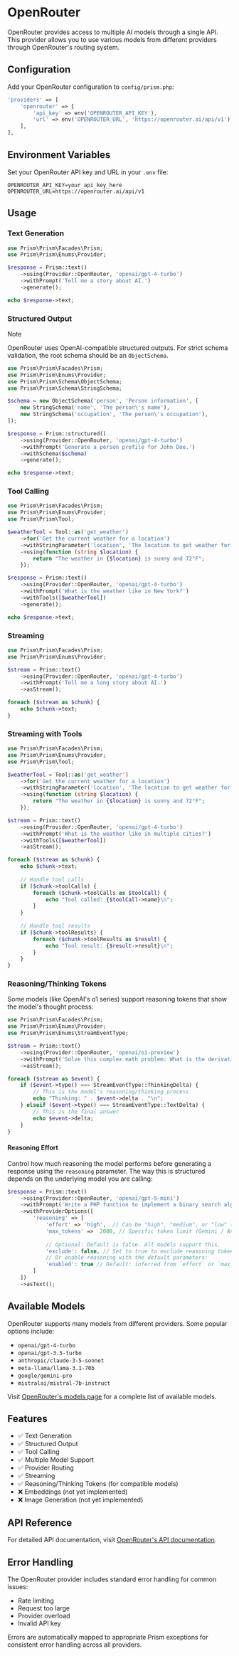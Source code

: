 # OpenRouter

OpenRouter provides access to multiple AI models through a single API. This provider allows you to use various models from different providers through OpenRouter's routing system.

## Configuration

Add your OpenRouter configuration to `config/prism.php`:

```php
'providers' => [
    'openrouter' => [
        'api_key' => env('OPENROUTER_API_KEY'),
        'url' => env('OPENROUTER_URL', 'https://openrouter.ai/api/v1'),
    ],
],
```

## Environment Variables

Set your OpenRouter API key and URL in your `.env` file:

```env
OPENROUTER_API_KEY=your_api_key_here
OPENROUTER_URL=https://openrouter.ai/api/v1
```

## Usage

### Text Generation

```php
use Prism\Prism\Facades\Prism;
use Prism\Prism\Enums\Provider;

$response = Prism::text()
    ->using(Provider::OpenRouter, 'openai/gpt-4-turbo')
    ->withPrompt('Tell me a story about AI.')
    ->generate();

echo $response->text;
```

### Structured Output

> [!NOTE]
> OpenRouter uses OpenAI-compatible structured outputs. For strict schema validation, the root schema should be an `ObjectSchema`.

```php
use Prism\Prism\Facades\Prism;
use Prism\Prism\Enums\Provider;
use Prism\Prism\Schema\ObjectSchema;
use Prism\Prism\Schema\StringSchema;

$schema = new ObjectSchema('person', 'Person information', [
    new StringSchema('name', 'The person\'s name'),
    new StringSchema('occupation', 'The person\'s occupation'),
]);

$response = Prism::structured()
    ->using(Provider::OpenRouter, 'openai/gpt-4-turbo')
    ->withPrompt('Generate a person profile for John Doe.')
    ->withSchema($schema)
    ->generate();

echo $response->text;
```

### Tool Calling

```php
use Prism\Prism\Facades\Prism;
use Prism\Prism\Enums\Provider;
use Prism\Prism\Tool;

$weatherTool = Tool::as('get_weather')
    ->for('Get the current weather for a location')
    ->withStringParameter('location', 'The location to get weather for')
    ->using(function (string $location) {
        return "The weather in {$location} is sunny and 72°F";
    });

$response = Prism::text()
    ->using(Provider::OpenRouter, 'openai/gpt-4-turbo')
    ->withPrompt('What is the weather like in New York?')
    ->withTools([$weatherTool])
    ->generate();

echo $response->text;
```

### Streaming

```php
use Prism\Prism\Facades\Prism;
use Prism\Prism\Enums\Provider;

$stream = Prism::text()
    ->using(Provider::OpenRouter, 'openai/gpt-4-turbo')
    ->withPrompt('Tell me a long story about AI.')
    ->asStream();

foreach ($stream as $chunk) {
    echo $chunk->text;
}
```

### Streaming with Tools

```php
use Prism\Prism\Facades\Prism;
use Prism\Prism\Enums\Provider;
use Prism\Prism\Tool;

$weatherTool = Tool::as('get_weather')
    ->for('Get the current weather for a location')
    ->withStringParameter('location', 'The location to get weather for')
    ->using(function (string $location) {
        return "The weather in {$location} is sunny and 72°F";
    });

$stream = Prism::text()
    ->using(Provider::OpenRouter, 'openai/gpt-4-turbo')
    ->withPrompt('What is the weather like in multiple cities?')
    ->withTools([$weatherTool])
    ->asStream();

foreach ($stream as $chunk) {
    echo $chunk->text;
    
    // Handle tool calls
    if ($chunk->toolCalls) {
        foreach ($chunk->toolCalls as $toolCall) {
            echo "Tool called: {$toolCall->name}\n";
        }
    }
    
    // Handle tool results
    if ($chunk->toolResults) {
        foreach ($chunk->toolResults as $result) {
            echo "Tool result: {$result->result}\n";
        }
    }
}
```

### Reasoning/Thinking Tokens

Some models (like OpenAI's o1 series) support reasoning tokens that show the model's thought process:

```php
use Prism\Prism\Facades\Prism;
use Prism\Prism\Enums\Provider;
use Prism\Prism\Enums\StreamEventType;

$stream = Prism::text()
    ->using(Provider::OpenRouter, 'openai/o1-preview')
    ->withPrompt('Solve this complex math problem: What is the derivative of x^3 + 2x^2 - 5x + 1?')
    ->asStream();

foreach ($stream as $event) {
    if ($event->type() === StreamEventType::ThinkingDelta) {
        // This is the model's reasoning/thinking process
        echo "Thinking: " . $event->delta . "\n";
    } elseif ($event->type() === StreamEventType::TextDelta) {
        // This is the final answer
        echo $event->delta;
    }
}
```

#### Reasoning Effort

Control how much reasoning the model performs before generating a response using the `reasoning` parameter. The way this is structured depends on the underlying model you are calling:

```php
$response = Prism::text()
    ->using(Provider::OpenRouter, 'openai/gpt-5-mini')
    ->withPrompt('Write a PHP function to implement a binary search algorithm with proper error handling')
    ->withProviderOptions([
        'reasoning' => [
            'effort' => 'high',  // Can be "high", "medium", or "low" (OpenAI-style)
            'max_tokens' =>  2000, // Specific token limit (Gemini / Anthropic-style)
            
            // Optional: Default is false. All models support this.
            'exclude': false, // Set to true to exclude reasoning tokens from response
            // Or enable reasoning with the default parameters:
            'enabled': true // Default: inferred from `effort` or `max_tokens`
        ]
    ])
    ->asText();
```

## Available Models

OpenRouter supports many models from different providers. Some popular options include:

- `openai/gpt-4-turbo`
- `openai/gpt-3.5-turbo`
- `anthropic/claude-3-5-sonnet`
- `meta-llama/llama-3.1-70b`
- `google/gemini-pro`
- `mistralai/mistral-7b-instruct`

Visit [OpenRouter's models page](https://openrouter.ai/models) for a complete list of available models.

## Features

- ✅ Text Generation
- ✅ Structured Output
- ✅ Tool Calling
- ✅ Multiple Model Support
- ✅ Provider Routing
- ✅ Streaming
- ✅ Reasoning/Thinking Tokens (for compatible models)
- ❌ Embeddings (not yet implemented)
- ❌ Image Generation (not yet implemented)

## API Reference

For detailed API documentation, visit [OpenRouter's API documentation](https://openrouter.ai/docs/api-reference/chat-completion).

## Error Handling

The OpenRouter provider includes standard error handling for common issues:

- Rate limiting
- Request too large
- Provider overload
- Invalid API key

Errors are automatically mapped to appropriate Prism exceptions for consistent error handling across all providers. 
